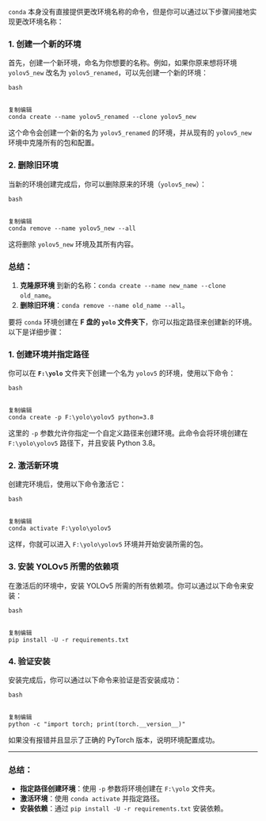 `conda` 本身没有直接提供更改环境名称的命令，但是你可以通过以下步骤间接地实现更改环境名称：

### 1. **创建一个新的环境**

首先，创建一个新环境，命名为你想要的名称。例如，如果你原来想将环境 `yolov5_new` 改名为 `yolov5_renamed`，可以先创建一个新的环境：

```
bash


复制编辑
conda create --name yolov5_renamed --clone yolov5_new
```

这个命令会创建一个新的名为 `yolov5_renamed` 的环境，并从现有的 `yolov5_new` 环境中克隆所有的包和配置。

### 2. **删除旧环境**

当新的环境创建完成后，你可以删除原来的环境（`yolov5_new`）：

```
bash


复制编辑
conda remove --name yolov5_new --all
```

这将删除 `yolov5_new` 环境及其所有内容。

### 总结：

1. **克隆原环境** 到新的名称：`conda create --name new_name --clone old_name`。
2. **删除旧环境**：`conda remove --name old_name --all`。





要将 `conda` 环境创建在 **F 盘的 `yolo` 文件夹下**，你可以指定路径来创建新的环境。以下是详细步骤：

### 1. **创建环境并指定路径**

你可以在 **`F:\yolo`** 文件夹下创建一个名为 `yolov5` 的环境，使用以下命令：

```
bash


复制编辑
conda create -p F:\yolo\yolov5 python=3.8
```

这里的 `-p` 参数允许你指定一个自定义路径来创建环境。此命令会将环境创建在 `F:\yolo\yolov5` 路径下，并且安装 Python 3.8。

### 2. **激活新环境**

创建完环境后，使用以下命令激活它：

```
bash


复制编辑
conda activate F:\yolo\yolov5
```

这样，你就可以进入 `F:\yolo\yolov5` 环境并开始安装所需的包。

### 3. **安装 YOLOv5 所需的依赖项**

在激活后的环境中，安装 YOLOv5 所需的所有依赖项。你可以通过以下命令来安装：

```
bash


复制编辑
pip install -U -r requirements.txt
```

### 4. **验证安装**

安装完成后，你可以通过以下命令来验证是否安装成功：

```
bash


复制编辑
python -c "import torch; print(torch.__version__)"
```

如果没有报错并且显示了正确的 PyTorch 版本，说明环境配置成功。

------

### 总结：

- **指定路径创建环境**：使用 `-p` 参数将环境创建在 `F:\yolo` 文件夹。
- **激活环境**：使用 `conda activate` 并指定路径。
- **安装依赖**：通过 `pip install -U -r requirements.txt` 安装依赖。